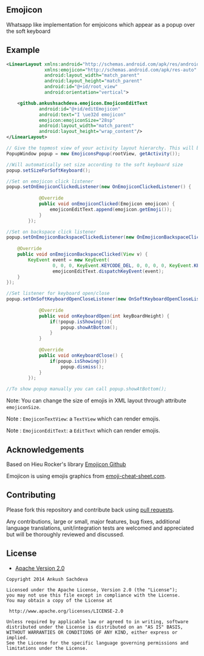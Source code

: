 ## Emojicon

Whatsapp like implementation for emjoicons which appear as a popup over the  soft keyboard

## Example


```xml
<LinearLayout xmlns:android="http://schemas.android.com/apk/res/android"
              xmlns:emojicon="http://schemas.android.com/apk/res-auto"
              android:layout_width="match_parent"
              android:layout_height="match_parent"
              android:id="@+id/root_view"
              android:orientation="vertical">

    <github.ankushsachdeva.emojicon.EmojiconEditText
            android:id="@+id/editEmojicon"
            android:text="I \ue32d emojicon"
            emojicon:emojiconSize="28sp"
            android:layout_width="match_parent"
            android:layout_height="wrap_content"/>
</LinearLayout>
```

```java
// Give the topmost view of your activity layout hierarchy. This will be used to measure soft keyboard height
PopupWindow popup = new EmojiconsPopup(rootView, getActivity());

//Will automatically set size according to the soft keyboard size        
popup.setSizeForSoftKeyboard();

//Set on emojicon click listener
popup.setOnEmojiconClickedListener(new OnEmojiconClickedListener() {
            
            @Override
            public void onEmojiconClicked(Emojicon emojicon) {
                emojiconEditText.append(emojicon.getEmoji());
            }
        });

//Set on backspace click listener
popup.setOnEmojiconBackspaceClickedListener(new OnEmojiconBackspaceClickedListener() {
    
    @Override
    public void onEmojiconBackspaceClicked(View v) {
        KeyEvent event = new KeyEvent(
                 0, 0, 0, KeyEvent.KEYCODE_DEL, 0, 0, 0, 0, KeyEvent.KEYCODE_ENDCALL);
                 emojiconEditText.dispatchKeyEvent(event);
    }
});

//Set listener for keyboard open/close
popup.setOnSoftKeyboardOpenCloseListener(new OnSoftKeyboardOpenCloseListener() {
            
            @Override
            public void onKeyboardOpen(int keyBoardHeight) {
                if(!popup.isShowing()){
                    popup.showAtBottom();
                }
            }
            
            @Override
            public void onKeyboardClose() {
                if(popup.isShowing())
                    popup.dismiss();
            }
        });

//To show popup manually you can call popup.showAtBottom();
```

Note: You can change the size of emojis in XML layout through attribute `emojiconSize`.

Note : `EmojiconTextView`: a `TextView` which can render emojis.

Note : `EmojiconEditText`: a `EditText` which can render emojis.


## Acknowledgements

Based on Hieu Rocker's library [Emojicon Github](https://github.com/rockerhieu/emojicon/)

Emojicon is using emojis graphics from [emoji-cheat-sheet.com](https://github.com/arvida/emoji-cheat-sheet.com/tree/master/public/graphics/emojis).

## Contributing

Please fork this repository and contribute back using
[pull requests](https://github.com/rockerhieu/emojicon/pulls).

Any contributions, large or small, major features, bug fixes, additional
language translations, unit/integration tests are welcomed and appreciated
but will be thoroughly reviewed and discussed.

## License

* [Apache Version 2.0](http://www.apache.org/licenses/LICENSE-2.0.html)

```
Copyright 2014 Ankush Sachdeva

Licensed under the Apache License, Version 2.0 (the "License");
you may not use this file except in compliance with the License.
You may obtain a copy of the License at

 http://www.apache.org/licenses/LICENSE-2.0

Unless required by applicable law or agreed to in writing, software
distributed under the License is distributed on an "AS IS" BASIS,
WITHOUT WARRANTIES OR CONDITIONS OF ANY KIND, either express or implied.
See the License for the specific language governing permissions and
limitations under the License.
```
